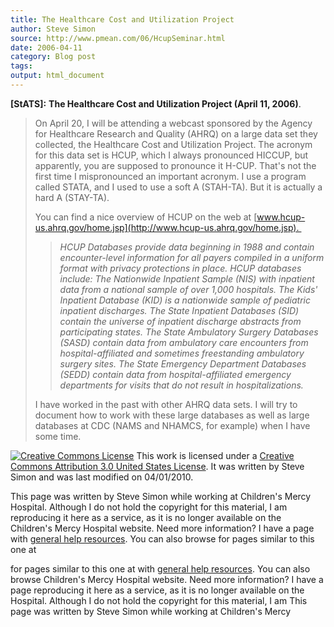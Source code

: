 ```yaml
---
title: The Healthcare Cost and Utilization Project
author: Steve Simon
source: http://www.pmean.com/06/HcupSeminar.html
date: 2006-04-11
category: Blog post
tags: 
output: html_document
---
```

**[StATS]:** **The Healthcare Cost and Utilization
Project (April 11, 2006)**.

> On April 20, I will be attending a webcast sponsored by the Agency for
> Healthcare Research and Quality (AHRQ) on a large data set they
> collected, the Healthcare Cost and Utilization Project. The acronym
> for this data set is HCUP, which I always pronounced HICCUP, but
> apparently, you are supposed to pronounce it H-CUP. That\'s not the
> first time I mispronounced an important acronym. I use a program
> called STATA, and I used to use a soft A (STAH-TA). But it is actually
> a hard A (STAY-TA).
>
> You can find a nice overview of HCUP on the web at
> [www.hcup-us.ahrq.gov/home.jsp](http://www.hcup-us.ahrq.gov/home.jsp). 
>
> > *HCUP Databases provide data beginning in 1988 and contain
> > encounter-level information for all payers compiled in a uniform
> > format with privacy protections in place. HCUP databases include:
> > The Nationwide Inpatient Sample (NIS) with inpatient data from a
> > national sample of over 1,000 hospitals. The Kids\' Inpatient
> > Database (KID) is a nationwide sample of pediatric inpatient
> > discharges. The State Inpatient Databases (SID) contain the universe
> > of inpatient discharge abstracts from participating states. The
> > State Ambulatory Surgery Databases (SASD) contain data from
> > ambulatory care encounters from hospital-affiliated and sometimes
> > freestanding ambulatory surgery sites. The State Emergency
> > Department Databases (SEDD) contain data from hospital-affiliated
> > emergency departments for visits that do not result in
> > hospitalizations.*
>
> I have worked in the past with other AHRQ data sets. I will try to
> document how to work with these large databases as well as large
> databases at CDC (NAMS and NHAMCS, for example) when I have some time.

[![Creative Commons
License](http://i.creativecommons.org/l/by/3.0/us/80x15.png)](http://creativecommons.org/licenses/by/3.0/us/)
This work is licensed under a [Creative Commons Attribution 3.0 United
States License](http://creativecommons.org/licenses/by/3.0/us/). It was
written by Steve Simon and was last modified on 04/01/2010.

This page was written by Steve Simon while working at Children\'s Mercy
Hospital. Although I do not hold the copyright for this material, I am
reproducing it here as a service, as it is no longer available on the
Children\'s Mercy Hospital website. Need more information? I have a page
with [general help resources](../GeneralHelp.html). You can also browse
for pages similar to this one at
<!---More--->
for pages similar to this one at
with [general help resources](../GeneralHelp.html). You can also browse
Children\'s Mercy Hospital website. Need more information? I have a page
reproducing it here as a service, as it is no longer available on the
Hospital. Although I do not hold the copyright for this material, I am
This page was written by Steve Simon while working at Children\'s Mercy

<!---Do not use
**[StATS]:** **The Healthcare Cost and Utilization
This page was written by Steve Simon while working at Children\'s Mercy
Hospital. Although I do not hold the copyright for this material, I am
reproducing it here as a service, as it is no longer available on the
Children\'s Mercy Hospital website. Need more information? I have a page
with [general help resources](../GeneralHelp.html). You can also browse
for pages similar to this one at
--->

